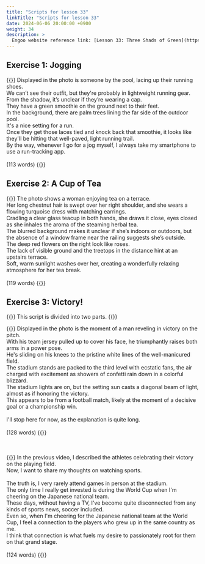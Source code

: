 ```yaml
---
title: "Scripts for lesson 33"
linkTitle: "Scripts for lesson 33"
date: 2024-06-06 20:00:00 +0900
weight: 34
description: >
  Engoo website reference link: [Lesson 33: Three Shads of Green](https://engoo.com/app/lessons/describing-pictures-intermediate-describing-pictures-three-shades-of-green/ofoeBkuSEee-3XcyH2aqvA?category_id=P_HriMOnEeifo0O-yMP42w&course_id=ZZasjsOnEeiHZVOMC0VfdA)
---
```


## Exercise 1: Jogging

{{<card header="**Script**">}}
Displayed in the photo is someone by the pool, lacing up their running shoes. <br/>
We can’t see their outfit, but they're probably in lightweight running gear. <br/>
From the shadow, it’s unclear if they’re wearing a cap. <br/>
They have a green smoothie on the ground next to their feet. <br/>
In the background, there are palm trees lining the far side of the outdoor pool. <br/>
It's a nice setting for a run. <br/>
Once they get those laces tied and knock back that smoothie, it looks like they'll be hitting that well-paved, light running trail.<br/>
By the way, whenever I go for a jog myself, I always take my smartphone to use a run-tracking app.<br/>
<br/>
(113 words)
{{</card>}}

## Exercise 2: A Cup of Tea

{{<card header="**Script**">}}
The photo shows a woman enjoying tea on a terrace. <br/>
Her long chestnut hair is swept over her right shoulder, and she wears a flowing turquoise dress with matching earrings. <br/>
Cradling a clear glass teacup in both hands, she draws it close, eyes closed as she inhales the aroma of the steaming herbal tea.<br/>
The blurred background makes it unclear if she’s indoors or outdoors, but the absence of a window frame near the railing suggests she’s outside. <br/>
The deep red flowers on the right look like roses. <br/>
The lack of visible ground and the treetops in the distance hint at an upstairs terrace. <br/>
Soft, warm sunlight washes over her, creating a wonderfully relaxing atmosphere for her tea break.<br/>
<br/>
(119 words)
{{</card>}}

## Exercise 3: Victory!

{{<alert>}}
This script is divided into two parts.
{{</alert>}}

{{<card header="**1st script**">}}
Displayed in the photo is the moment of a man reveling in victory on the pitch. <br/>
With his team jersey pulled up to cover his face, he triumphantly raises both arms in a power pose.<br/>
He's sliding on his knees to the pristine white lines of the well-manicured field.<br/>
The stadium stands are packed to the third level with ecstatic fans, the air charged with excitement as showers of confetti rain down in a colorful blizzard. <br/>
The stadium lights are on, but the setting sun casts a diagonal beam of light, almost as if honoring the victory. <br/>
This appears to be from a football match, likely at the moment of a decisive goal or a championship win.<br/>
<br/>
I'll stop here for now, as the explanation is quite long.<br/>
<br/>
(128 words)
{{</card>}}

　

{{<card header="**2nd script**">}}
In the previous video, I described the athletes celebrating their victory on the playing field. <br/>
Now, I want to share my thoughts on watching sports.<br/>
<br/>
The truth is, I very rarely attend games in person at the stadium. <br/>
The only time I really get invested is during the World Cup when I'm cheering on the Japanese national team.<br/>
These days, without having a TV, I've become quite disconnected from any kinds of sports news, soccer included. <br/>
Even so, when I'm cheering for the Japanese national team at the World Cup, I feel a connection to the players who grew up in the same country as me.<br/>
I think that connection is what fuels my desire to passionately root for them on that grand stage.<br/>
<br/>
(124 words)
{{</card>}}
